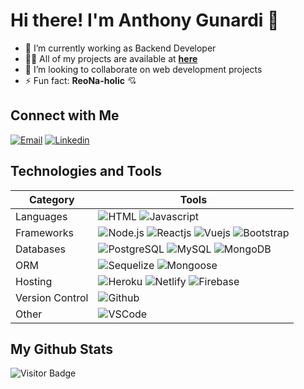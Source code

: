 # Hi there! I'm Anthony Gunardi 👋

- 🌱 I’m currently working as Backend Developer
- 👨‍💻 All of my projects are available at **[here](https://github.com/AnthonyGunardi?tab=repositories)**
- 👯 I’m looking to collaborate on web development projects
- ⚡ Fun fact: **ReoNa-holic** 💘


## Connect with Me

[![Email](https://img.shields.io/badge/anthonygunardi@gmail.com-%23E4405F.svg?&style=for-the-badge)][Email]
[![Linkedin](https://img.shields.io/badge/linkedin-%230077B5.svg?&style=for-the-badge&logo=linkedin&logoColor=white)][Linkedin]


## Technologies and Tools

| Category    | Tools       |
| ----------- | ----------- |
| Languages          | ![HTML](https://img.shields.io/badge/html5%20-%23E34F26.svg?&style=for-the-badge&logo=html5&logoColor=white) ![Javascript](https://img.shields.io/badge/javascript%20-%23323330.svg?&style=for-the-badge&logo=javascript&logoColor=%23F7DF1E) |
| Frameworks         | ![Node.js](https://img.shields.io/badge/Node.js-43853D?style=for-the-badge&logo=node.js&logoColor=white) ![Reactjs](https://img.shields.io/badge/-ReactJs-61DAFB.svg?&style=for-the-badge&logo=react&logoColor=white) ![Vuejs](https://img.shields.io/badge/vuejs%20-%2335495e.svg?&style=for-the-badge&logo=vue.js&logoColor=%234FC08D) ![Bootstrap](https://img.shields.io/badge/bootstrap%20-%23563D7C.svg?&style=for-the-badge&logo=bootstrap&logoColor=white) |
| Databases          | ![PostgreSQL](https://img.shields.io/badge/PostgreSQL-316192?style=for-the-badge&logo=postgresql&logoColor=white) ![MySQL](https://img.shields.io/badge/MySQL-00000F?style=for-the-badge&logo=mysql&logoColor=white) ![MongoDB](https://img.shields.io/badge/MongoDB-%234ea94b.svg?&style=for-the-badge&logo=mongodb&logoColor=white) |
| ORM                | ![Sequelize](https://img.shields.io/badge/Sequelize-52B0E7?style=for-the-badge&logo=Sequelize&logoColor=white) ![Mongoose](https://img.shields.io/badge/Mongoose-%23009639.svg?&style=for-the-badge&logo=mongodb&logoColor=white) |
| Hosting            | ![Heroku](https://img.shields.io/badge/heroku%20-%23430098.svg?&style=for-the-badge&logo=heroku&logoColor=white) ![Netlify](https://img.shields.io/badge/Netlify-00C7B7?style=for-the-badge&logo=netlify&logoColor=white) ![Firebase](https://img.shields.io/badge/firebase-ffca28.svg?style=for-the-badge&logo=firebase&logoColor=black) |
| Version Control    | ![Github](https://img.shields.io/badge/GitHub-100000?style=for-the-badge&logo=github&logoColor=white) |
| Other              | ![VSCode](https://img.shields.io/badge/Visual_Studio_Code-0078D4?style=for-the-badge&logo=visual%20studio%20code&logoColor=white) |  


## My Github Stats

![Visitor Badge](https://visitor-badge.laobi.icu/badge?page_id=AnthonyGunardi.AnthonyGunardi)


[Email]: mailto:anthonygunardi@gmail.com
[Linkedin]: https://www.linkedin.com/in/anthonygunardi